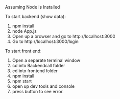 Assuming Node is Installed

To start backend (show data):

1. npm install
2. node App.js
3. Open up a browser and go to http://localhost:3000
4. Go to http://localhost:3000/login

To start front end:

1. Open a separate terminal window
2. cd into Backendcall folder
3. cd into frontend folder
3. npm install
4. npm start
5. open up dev tools and console
6. press button to see error. 


